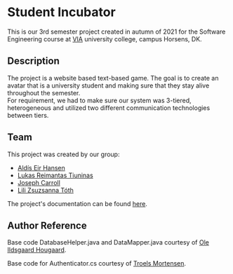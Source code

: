 # Student Incubator
This is our 3rd semester project created in autumn of 2021 for the Software Engineering course at [VIA](https://via.dk/) university college, campus Horsens, DK. 

## Description
The project is a website based text-based game. The goal is to create an avatar that is a university student and making sure that they stay alive throughout the semester.  
For requirement, we had to make sure our system was 3-tiered, heterogeneous and utilized two different communication technologies between tiers.
## Team
This project was created by our group:
* [Aldís Eir Hansen](https://github.com/AlleyCatRacer)
* [Lukas Reimantas Tiuninas](https://github.com/SkyKalazar)
* [Joseph Carroll](https://github.com/carrolljody)
* [Lili Zsuzsanna Tóth](https://github.com/tothlilizs)

The project's documentation can be found [here](https://drive.google.com/file/d/1bP2UGllpGGavmNKczyx5WP2UoG-5flRf/view?usp=sharing).
## Author Reference
Base code DatabaseHelper.java and DataMapper.java courtesy of [Ole Ildsgaard Hougaard](https://github.com/olehougaard).

Base code for Authenticator.cs courtesy of [Troels Mortensen](https://github.com/TroelsMortensen).
